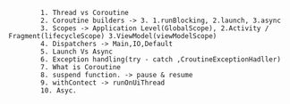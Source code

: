            1. Thread vs Coroutine
            2. Coroutine builders -> 3. 1.runBlocking, 2.launch, 3.async
            3. Scopes -> Application Level(GlobalScope), 2.Activity / Fragment(lifecycleScope) 3.ViewModel(viewModelScope)
            4. Dispatchers -> Main,IO,Default
            5. Launch Vs Async
            6. Exception handling(try - catch ,CroutineExceptionHadller)
            7. What is Coroutine
            8. suspend function. -> pause & resume
            9. withContect -> runOnUiThread
            10. Asyc.
